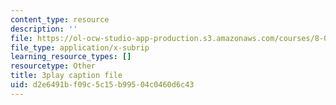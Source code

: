 ```yaml
---
content_type: resource
description: ''
file: https://ol-ocw-studio-app-production.s3.amazonaws.com/courses/8-01sc-classical-mechanics-fall-2016/d2e6491bf09c5c15b99504c0460d6c43_CsHQ35j_1kY.vtt
file_type: application/x-subrip
learning_resource_types: []
resourcetype: Other
title: 3play caption file
uid: d2e6491b-f09c-5c15-b995-04c0460d6c43
---
```

